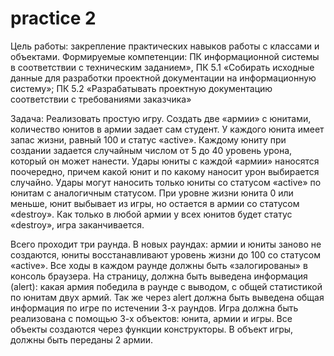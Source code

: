 # practice 2
Цель работы: закрепление практических навыков работы с классами и объектами.
Формируемые
компетенции:
ПК
информационной системы в соответствии с техническим заданием», ПК 5.1 «Собирать исходные
данные для разработки проектной документации на информационную систему»; ПК 5.2
«Разрабатывать
проектную
документацию
соответствии с требованиями заказчика»

Задача:
Реализовать простую игру. Создать две «армии» с юнитами, количество юнитов в
армии задает сам студент. У каждого юнита имеет запас жизни, равный 100 и статус
«active». Каждому юниту при создании задается случайным числом от 5 до 40 уровень
урона, который он может нанести. Удары юниты с каждой «армии» наносятся поочередно,
причем какой юнит и по какому наносит урон выбирается случайно. Удары могут
наносить только юниты со статусом «active» по юнитам с аналогичным статусом. При
уровне жизни юнита 0 или меньше, юнит выбывает из игры, но остается в армии со
статусом «destroy». Как только в любой армии у всех юнитов будет статус «destroy», игра
заканчивается.

Всего проходит три раунда. В новых раундах: армии и юниты заново не создаются,
юниты восстанавливают уровень жизни до 100 со статусом «active».
Все ходы в каждом раунде должны быть «залогированы» в консоль браузера. На
страницу, должна быть выведена информация (alert): какая армия победила в раунде с
выводом, с общей статистикой по юнитам двух армий. Так же через alert должна быть
выведена общая информация по игре по истечении 3-х раундов.
Игра должна быть реализована с помощью 3-х объектов: юнита, армии и игры. Все
объекты создаются через функции конструкторы. В объект игры, должны быть переданы
2 армии.
